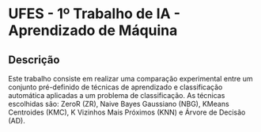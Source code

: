 # UFES - 1º Trabalho de IA - Aprendizado de Máquina

## Descrição
Este trabalho consiste em realizar uma comparação experimental entre um conjunto pré-definido de técnicas de aprendizado e classificação automática aplicadas a um problema de classificação. As técnicas escolhidas são: ZeroR (ZR), Naive Bayes Gaussiano (NBG), KMeans Centroides (KMC), K Vizinhos Mais Próximos (KNN) e Árvore de Decisão (AD).
